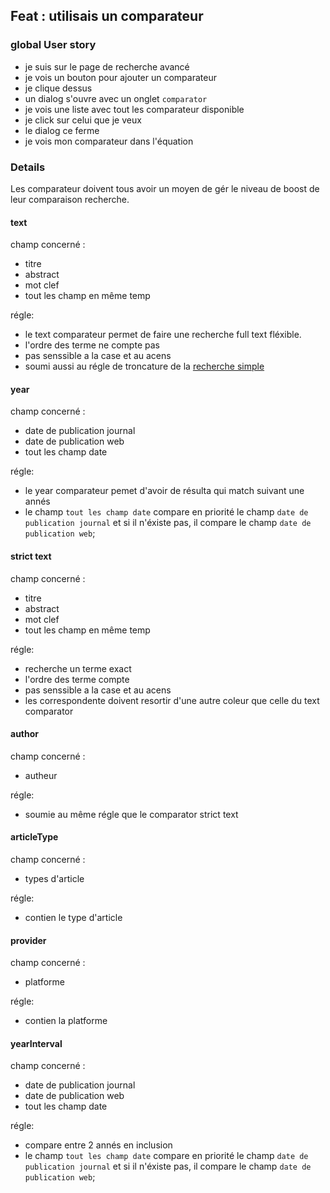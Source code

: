 ## Feat : utilisais un comparateur

### global User story
- je suis sur le page de recherche avancé
- je vois un bouton pour ajouter un comparateur
- je clique dessus
- un dialog s'ouvre avec un onglet `comparator`
- je vois une liste avec tout les comparateur disponible
- je click sur celui que je veux
- le dialog ce ferme
- je vois mon comparateur dans l'équation

### Details
Les comparateur doivent tous avoir un moyen de gér le niveau de boost de leur comparaison recherche.

#### text
champ concerné :
- titre
- abstract
- mot clef
- tout les champ en même temp

régle:
- le text comparateur permet de faire une recherche full text fléxible. 
- l'ordre des terme ne compte pas
- pas senssible a la case et au acens
- soumi aussi au régle de troncature de la [recherche simple](../simple.md)

#### year
champ concerné :
- date de publication journal
- date de publication web
- tout les champ date

régle:
- le year comparateur pemet d'avoir de résulta qui match suivant une annés
- le champ `tout les champ date` compare en priorité le champ `date de publication journal` et si il n'éxiste pas, il compare le champ `date de publication web`;

#### strict text
champ concerné :
- titre
- abstract
- mot clef
- tout les champ en même temp

régle:
- recherche un terme exact
- l'ordre des terme compte
- pas senssible a la case et au acens
- les correspondente doivent resortir d'une autre coleur que celle du text comparator

#### author
champ concerné :
- autheur

régle:
- soumie au même régle que le comparator strict text

#### articleType
champ concerné :
- types d'article

régle:
- contien le type d'article

#### provider
champ concerné :
- platforme

régle:
- contien la platforme

#### yearInterval
champ concerné :
- date de publication journal
- date de publication web
- tout les champ date

régle:
- compare entre 2 annés en inclusion
- le champ `tout les champ date` compare en priorité le champ `date de publication journal` et si il n'éxiste pas, il compare le champ `date de publication web`;
